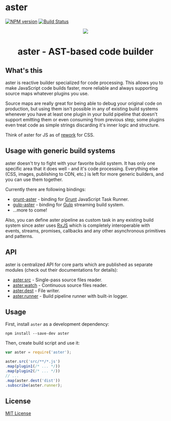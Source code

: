 # aster
[![NPM version][npm-image]][npm-url]
[![Build Status][travis-image]][travis-url]

<p align="center">
  <img src="https://avatars2.githubusercontent.com/u/6579498?s=300" />
</p>

<h1 align="center">aster - AST-based code builder</h1>

## What's this

aster is reactive builder specialized for code processing. This allows you to make JavaScript code builds faster, more reliable and always supporting source maps whatever plugins you use.

Source maps are really great for being able to debug your original code on production, but using them isn't possible in any of existing build systems whenever you have at least one plugin in your build pipeline that doesn't support emitting them or even consuming from previous step; some plugins even treat code as simple strings discarding it's inner logic and structure.

Think of aster for JS as of [rework](https://github.com/reworkcss/rework) for CSS.

## Usage with generic build systems

aster doesn't try to fight with your favorite build system. It has only one specific area that it does well - and it's code processing. Everything else (CSS, images, publishing to CDN, etc.) is left for more generic builders, and you can use them together.

Currently there are following bindings:
 * [grunt-aster](https://github.com/asterjs/grunt-aster) - binding for [Grunt](http://gruntjs.com/) JavaScript Task Runner.
 * [gulp-aster](https://github.com/asterjs/gulp-aster) - binding for [Gulp](http://gulpjs.com/) streaming build system.
 * ...more to come!

Also, you can define aster pipeline as custom task in any existing build system since aster uses [RxJS](http://reactive-extensions.github.io/RxJS/) which is completely interoperable with events, streams, promises, callbacks and any other asynchronous primitives and patterns.

## API

aster is centralized API for core parts which are published as separate modules (check out their documentations for details):

* [aster.src](https://github.com/asterjs/aster-src) - Single-pass source files reader.
* [aster.watch](https://github.com/asterjs/aster-watch) - Continuous source files reader.
* [aster.dest](https://github.com/asterjs/aster-dest) - File writer.
* [aster.runner](https://github.com/asterjs/aster-runner) - Build pipeline runner with built-in logger.

## Usage

First, install `aster` as a development dependency:

```shell
npm install --save-dev aster
```

Then, create build script and use it:

```javascript
var aster = require('aster');

aster.src('src/**/*.js')
.map(plugin1(/* ... */))
.map(plugin2(/* ... */))
// ...
.map(aster.dest('dist'))
.subscribe(aster.runner);
```

## License

[MIT License](http://en.wikipedia.org/wiki/MIT_License)

[npm-url]: https://npmjs.org/package/aster
[npm-image]: https://badge.fury.io/js/aster.png

[travis-url]: http://travis-ci.org/asterjs/aster
[travis-image]: https://secure.travis-ci.org/asterjs/aster.png?branch=master
